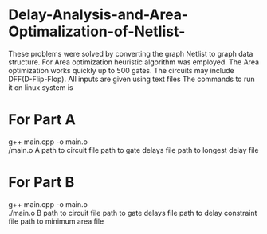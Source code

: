 # Delay-Analysis-and-Area-Optimalization-of-Netlist-
These problems were solved by converting the graph Netlist to graph data structure. For Area optimization heuristic algorithm was employed. The Area optimization works quickly up to 500 gates. The circuits may include DFF(D-Flip-Flop).
All inputs are given using text files
The commands to run it on linux system is
# For Part A
 g++ main.cpp -o main.o <br>
 /main.o A path to circuit file path to gate delays file path to longest delay file
# For Part B
 g++ main.cpp -o main.o<br>
 ./main.o B path to circuit file path to gate delays file path to delay constraint file path to minimum area file
